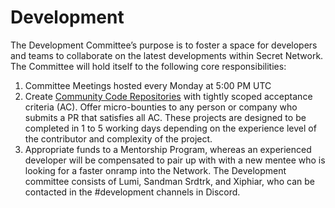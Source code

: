 # Development

The Development Committee’s purpose is to foster a space for developers and teams to collaborate on the latest developments within Secret Network. The Committee will hold itself to the following core responsibilities:

1. Committee Meetings hosted every Monday at 5:00 PM UTC
2. Create [Community Code Repositories](../../../funding/ccr-and-ccbl.md) with tightly scoped acceptance criteria (AC). Offer micro-bounties to any person or company who submits a PR that satisfies all AC. These projects are designed to be completed in 1 to 5 working days depending on the experience level of the contributor and complexity of the project.
3. Appropriate funds to a Mentorship Program, whereas an experienced developer will be compensated to pair up with with a new mentee who is looking for a faster onramp into the Network. The Development committee consists of Lumi, Sandman Srdtrk, and Xiphiar, who can be contacted in the #development channels in Discord.
